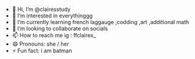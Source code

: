 - 👋 Hi, I’m @clairesstudy
- 👀 I’m interested in everythinggg 
- 🌱 I’m currently learning french laggauge ,codding ,art ,additional math
- 💞️ I’m looking to collaborate on socials
- 📫 How to reach me ig : ffclairex_
- 😄 Pronouns: she / her
- ⚡ Fun fact: i am batman

<!---
clairesstudy/clairesstudy is a ✨ special ✨ repository because its `README.md` (this file) appears on your GitHub profile.
You can click the Preview link to take a look at your changes.
--->
